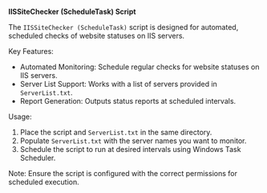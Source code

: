 **IISSiteChecker (ScheduleTask) Script**

The `IISSiteChecker (ScheduleTask)` script is designed for automated, scheduled checks of website statuses on IIS servers.

Key Features:
- Automated Monitoring: Schedule regular checks for website statuses on IIS servers.
- Server List Support: Works with a list of servers provided in `ServerList.txt`.
- Report Generation: Outputs status reports at scheduled intervals.

Usage:
1. Place the script and `ServerList.txt` in the same directory.
2. Populate `ServerList.txt` with the server names you want to monitor.
3. Schedule the script to run at desired intervals using Windows Task Scheduler.

Note: Ensure the script is configured with the correct permissions for scheduled execution.